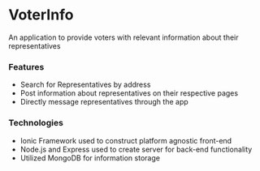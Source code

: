 # VoterInfo
An application to provide voters with relevant information about their representatives
### Features
- Search for Representatives by address
- Post information about representatives on their respective pages
- Directly message representatives through the app
### Technologies
- Ionic Framework used to construct platform agnostic front-end
- Node.js and Express used to create server for back-end functionality
- Utilized MongoDB for information storage
